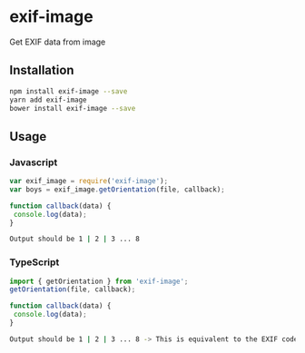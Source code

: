 # exif-image
 Get EXIF ​​data from image
 
 ## Installation 
```sh
npm install exif-image --save
yarn add exif-image
bower install exif-image --save
```

## Usage
### Javascript
```javascript
var exif_image = require('exif-image');
var boys = exif_image.getOrientation(file, callback);

function callback(data) {
 console.log(data);
}

```
```sh
Output should be 1 | 2 | 3 ... 8
```
### TypeScript
```typescript
import { getOrientation } from 'exif-image';
getOrientation(file, callback);

function callback(data) {
 console.log(data);
}

```
```sh
Output should be 1 | 2 | 3 ... 8 -> This is equivalent to the EXIF code in the image
```
